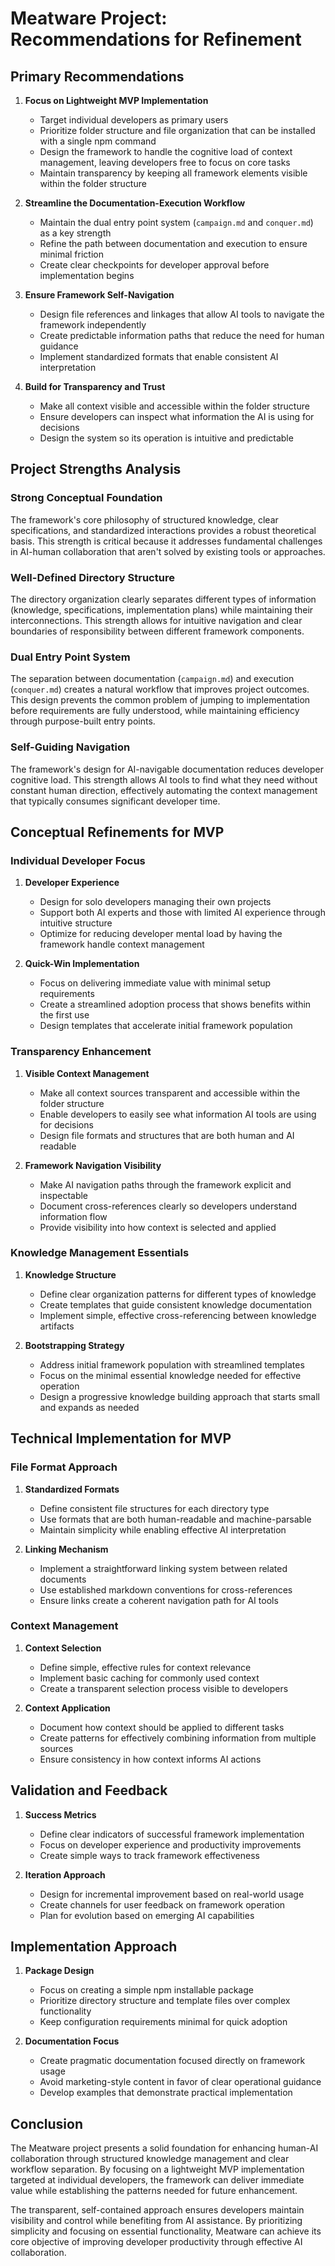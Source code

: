 # Meatware Project: Recommendations for Refinement

## Primary Recommendations

1. **Focus on Lightweight MVP Implementation**

   - Target individual developers as primary users
   - Prioritize folder structure and file organization that can be installed with a single npm command
   - Design the framework to handle the cognitive load of context management, leaving developers free to focus on core tasks
   - Maintain transparency by keeping all framework elements visible within the folder structure

2. **Streamline the Documentation-Execution Workflow**

   - Maintain the dual entry point system (`campaign.md` and `conquer.md`) as a key strength
   - Refine the path between documentation and execution to ensure minimal friction
   - Create clear checkpoints for developer approval before implementation begins

3. **Ensure Framework Self-Navigation**

   - Design file references and linkages that allow AI tools to navigate the framework independently
   - Create predictable information paths that reduce the need for human guidance
   - Implement standardized formats that enable consistent AI interpretation

4. **Build for Transparency and Trust**
   - Make all context visible and accessible within the folder structure
   - Ensure developers can inspect what information the AI is using for decisions
   - Design the system so its operation is intuitive and predictable

## Project Strengths Analysis

### Strong Conceptual Foundation

The framework's core philosophy of structured knowledge, clear specifications, and standardized interactions provides a robust theoretical basis. This strength is critical because it addresses fundamental challenges in AI-human collaboration that aren't solved by existing tools or approaches.

### Well-Defined Directory Structure

The directory organization clearly separates different types of information (knowledge, specifications, implementation plans) while maintaining their interconnections. This strength allows for intuitive navigation and clear boundaries of responsibility between different framework components.

### Dual Entry Point System

The separation between documentation (`campaign.md`) and execution (`conquer.md`) creates a natural workflow that improves project outcomes. This design prevents the common problem of jumping to implementation before requirements are fully understood, while maintaining efficiency through purpose-built entry points.

### Self-Guiding Navigation

The framework's design for AI-navigable documentation reduces developer cognitive load. This strength allows AI tools to find what they need without constant human direction, effectively automating the context management that typically consumes significant developer time.

## Conceptual Refinements for MVP

### Individual Developer Focus

1. **Developer Experience**

   - Design for solo developers managing their own projects
   - Support both AI experts and those with limited AI experience through intuitive structure
   - Optimize for reducing developer mental load by having the framework handle context management

2. **Quick-Win Implementation**
   - Focus on delivering immediate value with minimal setup requirements
   - Create a streamlined adoption process that shows benefits within the first use
   - Design templates that accelerate initial framework population

### Transparency Enhancement

1. **Visible Context Management**

   - Make all context sources transparent and accessible within the folder structure
   - Enable developers to easily see what information AI tools are using for decisions
   - Design file formats and structures that are both human and AI readable

2. **Framework Navigation Visibility**
   - Make AI navigation paths through the framework explicit and inspectable
   - Document cross-references clearly so developers understand information flow
   - Provide visibility into how context is selected and applied

### Knowledge Management Essentials

1. **Knowledge Structure**

   - Define clear organization patterns for different types of knowledge
   - Create templates that guide consistent knowledge documentation
   - Implement simple, effective cross-referencing between knowledge artifacts

2. **Bootstrapping Strategy**
   - Address initial framework population with streamlined templates
   - Focus on the minimal essential knowledge needed for effective operation
   - Design a progressive knowledge building approach that starts small and expands as needed

## Technical Implementation for MVP

### File Format Approach

1. **Standardized Formats**

   - Define consistent file structures for each directory type
   - Use formats that are both human-readable and machine-parsable
   - Maintain simplicity while enabling effective AI interpretation

2. **Linking Mechanism**
   - Implement a straightforward linking system between related documents
   - Use established markdown conventions for cross-references
   - Ensure links create a coherent navigation path for AI tools

### Context Management

1. **Context Selection**

   - Define simple, effective rules for context relevance
   - Implement basic caching for commonly used context
   - Create a transparent selection process visible to developers

2. **Context Application**
   - Document how context should be applied to different tasks
   - Create patterns for effectively combining information from multiple sources
   - Ensure consistency in how context informs AI actions

## Validation and Feedback

1. **Success Metrics**

   - Define clear indicators of successful framework implementation
   - Focus on developer experience and productivity improvements
   - Create simple ways to track framework effectiveness

2. **Iteration Approach**
   - Design for incremental improvement based on real-world usage
   - Create channels for user feedback on framework operation
   - Plan for evolution based on emerging AI capabilities

## Implementation Approach

1. **Package Design**

   - Focus on creating a simple npm installable package
   - Prioritize directory structure and template files over complex functionality
   - Keep configuration requirements minimal for quick adoption

2. **Documentation Focus**
   - Create pragmatic documentation focused directly on framework usage
   - Avoid marketing-style content in favor of clear operational guidance
   - Develop examples that demonstrate practical implementation

## Conclusion

The Meatware project presents a solid foundation for enhancing human-AI collaboration through structured knowledge management and clear workflow separation. By focusing on a lightweight MVP implementation targeted at individual developers, the framework can deliver immediate value while establishing the patterns needed for future enhancement.

The transparent, self-contained approach ensures developers maintain visibility and control while benefiting from AI assistance. By prioritizing simplicity and focusing on essential functionality, Meatware can achieve its core objective of improving developer productivity through effective AI collaboration.
